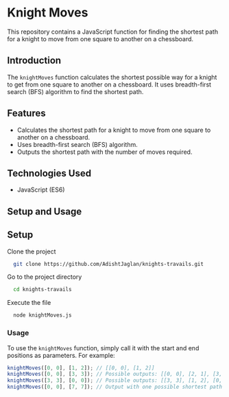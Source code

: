 # Knight Moves

This repository contains a JavaScript function for finding the shortest path for a knight to move from one square to another on a chessboard.

## Introduction

The `knightMoves` function calculates the shortest possible way for a knight to get from one square to another on a chessboard. It uses breadth-first search (BFS) algorithm to find the shortest path.

## Features

- Calculates the shortest path for a knight to move from one square to another on a chessboard.
- Uses breadth-first search (BFS) algorithm.
- Outputs the shortest path with the number of moves required.

## Technologies Used

- JavaScript (ES6)

## Setup and Usage

## Setup

Clone the project

```bash
  git clone https://github.com/AdishtJaglan/knights-travails.git
```

Go to the project directory

```bash
  cd knights-travails
```

Execute the file

```bash
  node knightMoves.js
```

### Usage

To use the `knightMoves` function, simply call it with the start and end positions as parameters. For example:

```javascript
knightMoves([0, 0], [1, 2]); // [[0, 0], [1, 2]]
knightMoves([0, 0], [3, 3]); // Possible outputs: [[0, 0], [2, 1], [3, 3]] or [[0, 0], [1, 2], [3, 3]]
knightMoves([3, 3], [0, 0]); // Possible outputs: [[3, 3], [1, 2], [0, 0]] or [[3, 3], [2, 1], [0, 0]]
knightMoves([0, 0], [7, 7]); // Output with one possible shortest path
```
